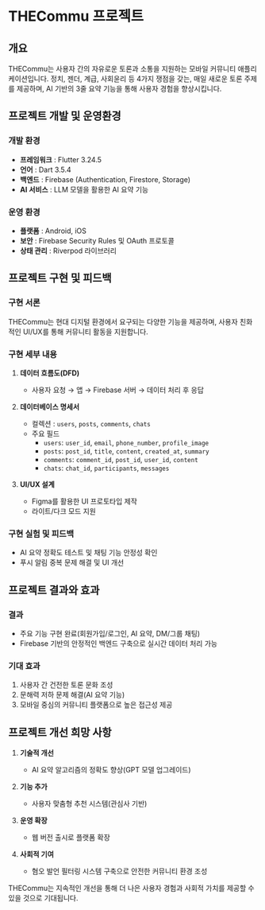 # THECommu 프로젝트

## 개요

THECommu는 사용자 간의 자유로운 토론과 소통을 지원하는 모바일 커뮤니티 애플리케이션입니다. 정치, 젠더, 계급, 사회윤리 등 4가지 쟁점을 갖는, 매일 새로운 토론 주제를 제공하며, AI 기반의 3줄 요약 기능을 통해 사용자 경험을 향상시킵니다.

## 프로젝트 개발 및 운영환경

### 개발 환경

-   **프레임워크** : Flutter 3.24.5
-   **언어** : Dart 3.5.4
-   **백엔드** : Firebase (Authentication, Firestore, Storage)
-   **AI 서비스** : LLM 모델을 활용한 AI 요약 기능

### 운영 환경

-   **플랫폼** : Android, iOS
-   **보안** : Firebase Security Rules 및 OAuth 프로토콜
-   **상태 관리** : Riverpod 라이브러리

## 프로젝트 구현 및 피드백

### 구현 서론

THECommu는 현대 디지털 환경에서 요구되는 다양한 기능을 제공하며, 사용자 친화적인 UI/UX를 통해 커뮤니티 활동을 지원합니다.

### 구현 세부 내용

1. **데이터 흐름도(DFD)**

    - 사용자 요청 → 앱 → Firebase 서버 → 데이터 처리 후 응답

2. **데이터베이스 명세서**

    - 컬렉션 : `users`, `posts`, `comments`, `chats`
    - 주요 필드
        - `users`: `user_id`, `email`, `phone_number`, `profile_image`
        - `posts`: `post_id`, `title`, `content`, `created_at`, `summary`
        - `comments`: `comment_id`, `post_id`, `user_id`, `content`
        - `chats`: `chat_id`, `participants`, `messages`

3. **UI/UX 설계**
    - Figma를 활용한 UI 프로토타입 제작
    - 라이트/다크 모드 지원

### 구현 실험 및 피드백

-   AI 요약 정확도 테스트 및 채팅 기능 안정성 확인
-   푸시 알림 중복 문제 해결 및 UI 개선

## 프로젝트 결과와 효과

### 결과

-   주요 기능 구현 완료(회원가입/로그인, AI 요약, DM/그룹 채팅)
-   Firebase 기반의 안정적인 백엔드 구축으로 실시간 데이터 처리 가능

### 기대 효과

1. 사용자 간 건전한 토론 문화 조성
2. 문해력 저하 문제 해결(AI 요약 기능)
3. 모바일 중심의 커뮤니티 플랫폼으로 높은 접근성 제공

## 프로젝트 개선 희망 사항

1. **기술적 개선**

    - AI 요약 알고리즘의 정확도 향상(GPT 모델 업그레이드)

2. **기능 추가**

    - 사용자 맞춤형 추천 시스템(관심사 기반)

3. **운영 확장**

    - 웹 버전 출시로 플랫폼 확장

4. **사회적 기여**
    - 혐오 발언 필터링 시스템 구축으로 안전한 커뮤니티 환경 조성

THECommu는 지속적인 개선을 통해 더 나은 사용자 경험과 사회적 가치를 제공할 수 있을 것으로 기대됩니다.

